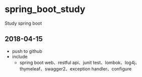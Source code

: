 # spring_boot_study
Study spring boot

2018-04-15
-----
* push to github
* include<br/>
  * spring boot web、restful api、junit test、lombok、log4j、thymeleaf、swagger2、exception handler、configure
